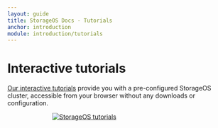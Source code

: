 ```yaml
---
layout: guide
title: StorageOS Docs - Tutorials
anchor: introduction
module: introduction/tutorials
---
```


# Interactive tutorials

[Our interactive tutorials](https://play.storageos.com/main) provide you with a
pre-configured StorageOS cluster, accessible from your browser without any
downloads or configuration.

<div style="margin:0 auto; width:60%">
<a href="https://my.storageos.com/sign-in?referrer=/main/tutorials">
  <img border="0" alt="StorageOS tutorials" src="../../images/tutorials.png">
</a>
</div>

<script src="//www.katacoda.com/embed.js"></script>

<script type="text/javascript">
  var eventMethod = window.addEventListener ? "addEventListener" : "attachEvent";
  var windowEvent = window[eventMethod];
  var messageEvent = eventMethod == "attachEvent" ? "onmessage" : "message";

  windowEvent(messageEvent,function(e) {
  var d = e.data;
  if(e && e.origin && e.origin.indexOf('katacoda.com') >= 0) {
    var t = {
      'event': 'katacoda-scenario',
      'eventName': "katacoda-" + d.scenario,
      'eventAction': d.action,
      'eventLabel': d.label
    }
    window.ga = window.ga || [];
    window.ga.push(t);
  }
  },false);
</script>

<div id="sandbox"
    data-katacoda-id="storageos/provisioning-storage"
    data-katacoda-ctatext="More" data-katacoda-ctaurl="https://my.storageos.com/main/tutorials"
    data-katacoda-color="4f5263"
    data-katacoda-secondary="61c202"
    data-katacoda-font="Helvetica Neue"
    data-katacoda-fontheader="Helvetica Neue"
    style="height: calc(100vh - 120px);">
</div>
